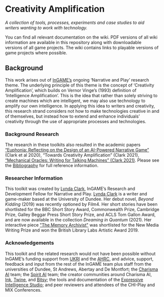 # Creativity Amplification

*A collection of tools, processes, experiments and case studies to aid writers wanting to work with technology.*

You can find all relevant documentation on the wiki. PDF versions of all wiki information are available in this repository along with downloadable versions of all game projects. The wiki contains links to playable versions of game projects where possible. 

## Background

This work arises out of [InGAME’s](https://www.innovationforgames.com/) ongoing ‘Narrative and Play’ research theme. The underlying principle of this theme is the concept of ‘Creativity Amplification’, which builds on Vernor Vinge’s (1993) definition of ‘Intelligence Amplification’. This is the idea that rather than solely striving to create machines which are intelligent, we may also use technology to amplify our own intelligence. In applying this idea to writers and creativity, this research strand considers not how to make technologies creative in and of themselves, but instead how to extend and enhance individuals’ creativity through the use of appropriate processes and technologies.

### Background Research

The research in these toolkits also resulted in the academic papers [“Euphonia: Reflecting on the Design of an AI-Powered Narrative Game”](https://doi.org/10.1145/3383668.3419913) (Clark et al 2020), “Towards Creativity Amplification” (Clark 2021), [“Mechanical Oracles: Writing for Talking Machines” (Clark 2021)](https://www.youtube.com/watch?v=mkstioADojU). Please see the [Bibliography](https://github.com/IngameDundee/CreativityAmplification/wiki/Bibliography-and-Resources) for full reference information.

### Researcher Information

This toolkit was created by [Lynda Clark](https://discovery.dundee.ac.uk/en/persons/lynda-clark), InGAME’s Research and Development Fellow for Narrative and Play. [Lynda Clark](https://wouldyouliketochangethedifficultysetting.wordpress.com/about/) is a writer and game-maker based at the University of Dundee. Her debut novel, *Beyond Kidding* (2019) was recently optioned by Film4. Her short stories have been shortlisted for the BBC Short Story Award, Commonwealth Prize, Cambridge Prize, Galley Beggar Press Short Story Prize, and ACLS Tom Gallon Award, and are now available in the collection *Dreaming in Quantum* (2021). Her interactive piece ["The Memory Archivist"](https://notagoth.itch.io/the-memory-archivist) was shortlisted for the New Media Writing Prize and won the British Library Labs Artistic Award 2019.

### Acknowledgements

This toolkit and the related research would not have been possible without InGAME’s funding support from [UKRI](https://www.ukri.org/) and the [AHRC](https://ahrc.ukri.org/), and advice, support, feedback and input from the rest of the InGAME team plus staff from the universities of Dundee, St Andrews, Abertay and De Montfort; the [Charisma AI](https://charisma.ai/) team; the [Spirit AI](https://www.spiritai.com/) team; the creator communities around Charisma AI, [Ink](https://www.inklestudios.com/ink/), [Twine](https://www.twinery.org), and [Bitsy](https://make.bitsy.org/); the tools and documentation of the [Expressive Intelligence Studio](https://eis.ucsc.edu/); and peer reviewers and attendees of the CHI-Play and MIX Conferences.
